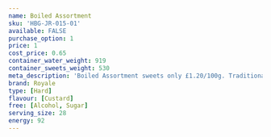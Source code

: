 ```yaml
---
name: Boiled Assortment
sku: 'HBG-JR-015-01'
available: FALSE
purchase_option: 1
price: 1
cost_price: 0.65
container_water_weight: 919
container_sweets_weight: 530
meta_description: 'Boiled Assortment sweets only £1.20/100g. Traditional sweets and more at Humbugs Confectionery Store. Specialists in satisfying your sweet tooth!'
brand: Royale
type: [Hard]
flavour: [Custard]
free: [Alcohol, Sugar]
serving_size: 28
energy: 92
---
```

